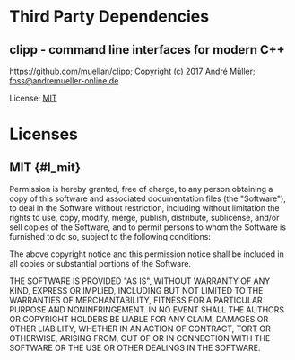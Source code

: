 # Third Party Dependencies

## clipp - command line interfaces for modern C++

https://github.com/muellan/clipp; Copyright (c) 2017 André Müller; foss@andremueller-online.de

License: [MIT](#l_mit) <!--https://github.com/muellan/clipp/blob/master/LICENSE-->

# Licenses

## MIT {#l_mit}

Permission is hereby granted, free of charge, to any person obtaining a copy of this software and associated documentation files (the "Software"), to deal in the Software without restriction, including without limitation the rights to use, copy, modify, merge, publish, distribute, sublicense, and/or sell copies of the Software, and to permit persons to whom the Software is furnished to do so, subject to the following conditions:

The above copyright notice and this permission notice shall be included in all copies or substantial portions of the Software.

THE SOFTWARE IS PROVIDED "AS IS", WITHOUT WARRANTY OF ANY KIND, EXPRESS OR IMPLIED, INCLUDING BUT NOT LIMITED TO THE WARRANTIES OF MERCHANTABILITY, FITNESS FOR A PARTICULAR PURPOSE AND NONINFRINGEMENT. IN NO EVENT SHALL THE AUTHORS OR COPYRIGHT HOLDERS BE LIABLE FOR ANY CLAIM, DAMAGES OR OTHER LIABILITY, WHETHER IN AN ACTION OF CONTRACT, TORT OR OTHERWISE, ARISING FROM, OUT OF OR IN CONNECTION WITH THE SOFTWARE OR THE USE OR OTHER DEALINGS IN THE SOFTWARE.

